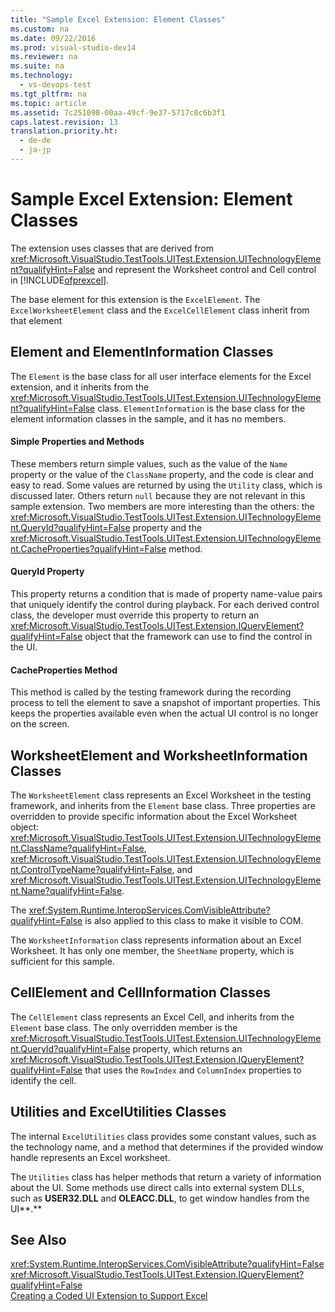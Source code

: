 ```yaml
---
title: "Sample Excel Extension: Element Classes"
ms.custom: na
ms.date: 09/22/2016
ms.prod: visual-studio-dev14
ms.reviewer: na
ms.suite: na
ms.technology: 
  - vs-devops-test
ms.tgt_pltfrm: na
ms.topic: article
ms.assetid: 7c251098-00aa-49cf-9e37-5717c0c6b3f1
caps.latest.revision: 13
translation.priority.ht: 
  - de-de
  - ja-jp
---
```

# Sample Excel Extension: Element Classes
The extension uses classes that are derived from <xref:Microsoft.VisualStudio.TestTools.UITest.Extension.UITechnologyElement?qualifyHint=False> and represent the Worksheet control and Cell control in [!INCLUDE[ofprexcel](../vs140/includes/ofprexcel_md.md)].  
  
 The base element for this extension is the `ExcelElement`. The `ExcelWorksheetElement` class and the `ExcelCellElement` class inherit from that element  
  
## Element and ElementInformation Classes  
 The `Element` is the base class for all user interface elements for the Excel extension, and it inherits from the <xref:Microsoft.VisualStudio.TestTools.UITest.Extension.UITechnologyElement?qualifyHint=False> class. `ElementInformation` is the base class for the element information classes in the sample, and it has no members.  
  
#### Simple Properties and Methods  
 These members return simple values, such as the value of the `Name` property or the value of the `ClassName` property, and the code is clear and easy to read. Some values are returned by using the `Utility` class, which is discussed later. Others return `null` because they are not relevant in this sample extension. Two members are more interesting than the others: the <xref:Microsoft.VisualStudio.TestTools.UITest.Extension.UITechnologyElement.QueryId?qualifyHint=False> property and the <xref:Microsoft.VisualStudio.TestTools.UITest.Extension.UITechnologyElement.CacheProperties?qualifyHint=False> method.  
  
#### QueryId Property  
 This property returns a condition that is made of property name-value pairs that uniquely identify the control during playback. For each derived control class, the developer must override this property to return an <xref:Microsoft.VisualStudio.TestTools.UITest.Extension.IQueryElement?qualifyHint=False> object that the framework can use to find the control in the UI.  
  
#### CacheProperties Method  
 This method is called by the testing framework during the recording process to tell the element to save a snapshot of important properties. This keeps the properties available even when the actual UI control is no longer on the screen.  
  
## WorksheetElement and WorksheetInformation Classes  
 The `WorksheetElement` class represents an Excel Worksheet in the testing framework, and inherits from the `Element` base class. Three properties are overridden to provide specific information about the Excel Worksheet object: <xref:Microsoft.VisualStudio.TestTools.UITest.Extension.UITechnologyElement.ClassName?qualifyHint=False>, <xref:Microsoft.VisualStudio.TestTools.UITest.Extension.UITechnologyElement.ControlTypeName?qualifyHint=False>, and <xref:Microsoft.VisualStudio.TestTools.UITest.Extension.UITechnologyElement.Name?qualifyHint=False>.  
  
 The <xref:System.Runtime.InteropServices.ComVisibleAttribute?qualifyHint=False> is also applied to this class to make it visible to COM.  
  
 The `WorksheetInformation` class represents information about an Excel Worksheet. It has only one member, the `SheetName` property, which is sufficient for this sample.  
  
## CellElement and CellInformation Classes  
 The `CellElement` class represents an Excel Cell, and inherits from the `Element` base class. The only overridden member is the <xref:Microsoft.VisualStudio.TestTools.UITest.Extension.UITechnologyElement.QueryId?qualifyHint=False> property, which returns an <xref:Microsoft.VisualStudio.TestTools.UITest.Extension.IQueryElement?qualifyHint=False> that uses the `RowIndex` and `ColumnIndex` properties to identify the cell.  
  
## Utilities and ExcelUtilities Classes  
 The internal `ExcelUtilities` class provides some constant values, such as the technology name, and a method that determines if the provided window handle represents an Excel worksheet.  
  
 The `Utilities` class has helper methods that return a variety of information about the UI. Some methods use direct calls into external system DLLs, such as **USER32.DLL** and **OLEACC.DLL**, to get window handles from the UI**.**  
  
## See Also  
 <xref:System.Runtime.InteropServices.ComVisibleAttribute?qualifyHint=False>   
 <xref:Microsoft.VisualStudio.TestTools.UITest.Extension.IQueryElement?qualifyHint=False>   
 [Creating a Coded UI Extension to Support Excel](../vs140/extending-coded-ui-tests-and-action-recordings-to-support-microsoft-excel.md)